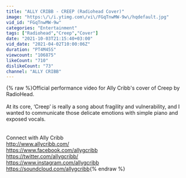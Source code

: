 ```yaml
---
title: "ALLY CRIBB - CREEP (Radiohead Cover)"
image: "https:\/\/i.ytimg.com\/vi\/FGqTnwMW-9w\/hqdefault.jpg"
vid_id: "FGqTnwMW-9w"
categories: "Entertainment"
tags: ["Radiohead","Creep","Cover"]
date: "2021-10-03T21:15:40+03:00"
vid_date: "2021-04-02T10:00:06Z"
duration: "PT4M45S"
viewcount: "106875"
likeCount: "710"
dislikeCount: "73"
channel: "ALLY CRIBB"
---
```

{% raw %}Official performance video for Ally Cribb's cover of Creep by RadioHead. <br /><br />At its core, ‘Creep’ is really a song about fragility and vulnerability, and I wanted to communicate those delicate emotions with simple piano and exposed vocals.<br /><br /><br />Connect with Ally Cribb <br /><a rel="nofollow" target="blank" href="http://www.allycribb.com/">http://www.allycribb.com/</a><br /><a rel="nofollow" target="blank" href="https://www.facebook.com/allygcribb">https://www.facebook.com/allygcribb</a><br /><a rel="nofollow" target="blank" href="https://twitter.com/allygcribb/">https://twitter.com/allygcribb/</a><br /><a rel="nofollow" target="blank" href="https://www.instagram.com/allygcribb">https://www.instagram.com/allygcribb</a><br /><a rel="nofollow" target="blank" href="https://soundcloud.com/allygcribb">https://soundcloud.com/allygcribb</a>{% endraw %}
